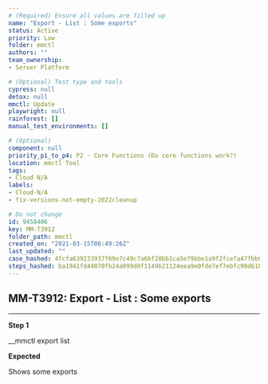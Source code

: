 ```yaml
---
# (Required) Ensure all values are filled up
name: "Export - List : Some exports"
status: Active
priority: Low
folder: mmctl
authors: ""
team_ownership: 
- Server Platform

# (Optional) Test type and tools
cypress: null
detox: null
mmctl: Update
playwright: null
rainforest: []
manual_test_environments: []

# (Optional)
component: null
priority_p1_to_p4: P2 - Core Functions (Do core functions work?)
location: mmctl Tool
tags: 
- Cloud N/A
labels: 
- Cloud-N/A
- fix-versions-not-empty-2022cleanup

# Do not change
id: 9458406
key: MM-T3912
folder_path: mmctl
created_on: "2021-03-15T06:49:26Z"
last_updated: ""
case_hashed: 4fcfa639233937f69e7c49c7a6bf28bb1ca5e79bbe1a9f2fcefa47fbb61e12b1aa3bbd91eff6074b3a75873877ecbd67
steps_hashed: ba1941fd44070fb24a099d0f1149b21124eea9e0fde7ef7ebfc90d6180a7f2c9d34e44795887a1d443080ba1d2ca5929
---
```


## MM-T3912: Export - List : Some exports

---

**Step 1**

\_\_mmctl export list

**Expected**

Shows some exports
